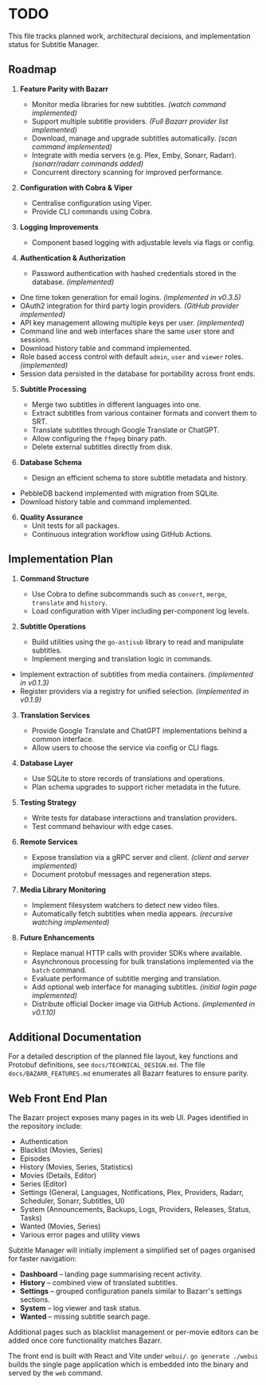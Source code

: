 # TODO

This file tracks planned work, architectural decisions, and implementation status for Subtitle Manager.

## Roadmap

1. **Feature Parity with Bazarr**
   - Monitor media libraries for new subtitles. *(watch command implemented)*
   - Support multiple subtitle providers. *(Full Bazarr provider list implemented)*
   - Download, manage and upgrade subtitles automatically. *(scan command implemented)*
   - Integrate with media servers (e.g. Plex, Emby, Sonarr, Radarr). *(sonarr/radarr commands added)*
   - Concurrent directory scanning for improved performance.

2. **Configuration with Cobra & Viper**
   - Centralise configuration using Viper.
   - Provide CLI commands using Cobra.

3. **Logging Improvements**
   - Component based logging with adjustable levels via flags or config.

4. **Authentication & Authorization**
   - Password authentication with hashed credentials stored in the database. *(implemented)*
  - One time token generation for email logins. *(implemented in v0.3.5)*
   - OAuth2 integration for third party login providers. *(GitHub provider implemented)*
   - API key management allowing multiple keys per user. *(implemented)*
   - Command line and web interfaces share the same user store and sessions.
  - Download history table and command implemented.
   - Role based access control with default `admin`, `user` and `viewer` roles. *(implemented)*
   - Session data persisted in the database for portability across front ends.
5. **Subtitle Processing**
   - Merge two subtitles in different languages into one.
   - Extract subtitles from various container formats and convert them to SRT.
   - Translate subtitles through Google Translate or ChatGPT.
   - Allow configuring the `ffmpeg` binary path.
   - Delete external subtitles directly from disk.

5. **Database Schema**
   - Design an efficient schema to store subtitle metadata and history.
  - PebbleDB backend implemented with migration from SQLite.
  - Download history table and command implemented.

6. **Quality Assurance**
   - Unit tests for all packages.
   - Continuous integration workflow using GitHub Actions.

## Implementation Plan

1. **Command Structure**
   - Use Cobra to define subcommands such as `convert`, `merge`, `translate` and `history`.
   - Load configuration with Viper including per-component log levels.

2. **Subtitle Operations**
   - Build utilities using the `go-astisub` library to read and manipulate subtitles.
   - Implement merging and translation logic in commands.
  - Implement extraction of subtitles from media containers. *(implemented in v0.1.3)*
   - Register providers via a registry for unified selection. *(implemented in v0.1.9)*

3. **Translation Services**
   - Provide Google Translate and ChatGPT implementations behind a common interface.
   - Allow users to choose the service via config or CLI flags.

4. **Database Layer**
   - Use SQLite to store records of translations and operations.
   - Plan schema upgrades to support richer metadata in the future.

5. **Testing Strategy**
   - Write tests for database interactions and translation providers.
   - Test command behaviour with edge cases.

6. **Remote Services**
   - Expose translation via a gRPC server and client. *(client and server implemented)*
   - Document protobuf messages and regeneration steps.

7. **Media Library Monitoring**
   - Implement filesystem watchers to detect new video files.
   - Automatically fetch subtitles when media appears. *(recursive watching implemented)*

8. **Future Enhancements**
   - Replace manual HTTP calls with provider SDKs where available.
   - Asynchronous processing for bulk translations implemented via the `batch` command.
   - Evaluate performance of subtitle merging and translation.
   - Add optional web interface for managing subtitles. *(initial login page implemented)*
   - Distribute official Docker image via GitHub Actions. *(implemented in v0.1.10)*

## Additional Documentation

For a detailed description of the planned file layout, key functions and
Protobuf definitions, see `docs/TECHNICAL_DESIGN.md`.
The file `docs/BAZARR_FEATURES.md` enumerates all Bazarr features to ensure parity.

## Web Front End Plan

The Bazarr project exposes many pages in its web UI. Pages identified in the repository include:
- Authentication
- Blacklist (Movies, Series)
- Episodes
- History (Movies, Series, Statistics)
- Movies (Details, Editor)
- Series (Editor)
- Settings (General, Languages, Notifications, Plex, Providers, Radarr, Scheduler, Sonarr, Subtitles, UI)
- System (Announcements, Backups, Logs, Providers, Releases, Status, Tasks)
- Wanted (Movies, Series)
- Various error pages and utility views

Subtitle Manager will initially implement a simplified set of pages organised for faster navigation:
- **Dashboard** – landing page summarising recent activity.
- **History** – combined view of translated subtitles.
- **Settings** – grouped configuration panels similar to Bazarr's settings sections.
- **System** – log viewer and task status.
- **Wanted** – missing subtitle search page.

Additional pages such as blacklist management or per-movie editors can be added once core functionality matches Bazarr.

The front end is built with React and Vite under `webui/`. `go generate ./webui` builds the single page application which is embedded into the binary and served by the `web` command.
